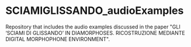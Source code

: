# SCIAMIGLISSANDO_audioExamples
 Repository that includes the audio examples discussed in the paper "GLI ‘SCIAMI DI GLISSANDO’ IN DIAMORPHOSES. RICOSTRUZIONE MEDIANTE DIGITAL MORPHOPHONE ENVIRONMENT".
